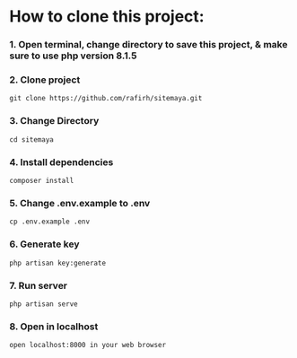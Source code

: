 # How to clone this project:
### 1. Open terminal, change directory to save this project, & make sure to use php version 8.1.5

### 2. Clone project
```
git clone https://github.com/rafirh/sitemaya.git
```
### 3. Change Directory
```
cd sitemaya
```
### 4. Install dependencies
```
composer install
```
### 5. Change .env.example to .env
```
cp .env.example .env
```
### 6. Generate key
```
php artisan key:generate
```
### 7. Run server
```
php artisan serve
```
### 8. Open in localhost
```
open localhost:8000 in your web browser
```


